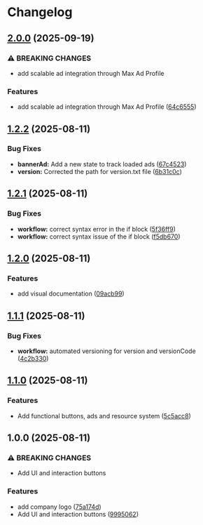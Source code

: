 # Changelog

## [2.0.0](https://github.com/alp-kurt/max-ad-implementation-unity/compare/v1.2.2...v2.0.0) (2025-09-19)


### ⚠ BREAKING CHANGES

* add scalable ad integration through Max Ad Profile

### Features

* add scalable ad integration through Max Ad Profile ([64c6555](https://github.com/alp-kurt/max-ad-implementation-unity/commit/64c655584b2f78db6ca3f7c303dce96b28ee0f24))

## [1.2.2](https://github.com/alp-kurt/max-ad-implementation-unity/compare/v1.2.1...v1.2.2) (2025-08-11)


### Bug Fixes

* **bannerAd:** Add a new state to track loaded ads ([67c4523](https://github.com/alp-kurt/max-ad-implementation-unity/commit/67c4523a310b2a370dd465d1d5273f5f67452004))
* **version:** Corrected the path for version.txt file ([6b31c0c](https://github.com/alp-kurt/max-ad-implementation-unity/commit/6b31c0c2a173a29641b7514aef2bd657ddd47884))

## [1.2.1](https://github.com/alp-kurt/max-ad-implementation-unity/compare/v1.2.0...v1.2.1) (2025-08-11)


### Bug Fixes

* **workflow:** correct syntax error in the if block ([5f36ff9](https://github.com/alp-kurt/max-ad-implementation-unity/commit/5f36ff92ab53501cad5917918a76ddeb23d56c59))
* **workflow:** correct syntax issue of the if block ([f5db670](https://github.com/alp-kurt/max-ad-implementation-unity/commit/f5db670f4af5927a4cd7316bb5e0d35957029ff5))

## [1.2.0](https://github.com/alp-kurt/max-ad-implementation-unity/compare/v1.1.1...v1.2.0) (2025-08-11)


### Features

* add visual documentation ([09acb99](https://github.com/alp-kurt/max-ad-implementation-unity/commit/09acb99756dbfc518bf148a135dd814357662055))

## [1.1.1](https://github.com/alp-kurt/max-ad-implementation-unity/compare/v1.1.0...v1.1.1) (2025-08-11)


### Bug Fixes

* **workflow:** automated versioning for version and versionCode ([4c2b330](https://github.com/alp-kurt/max-ad-implementation-unity/commit/4c2b3306f68a67d3182f3fabb245efd3af2dbac7))

## [1.1.0](https://github.com/alp-kurt/max-ad-implementation-unity/compare/v1.0.0...v1.1.0) (2025-08-11)


### Features

* Add functional buttons, ads and resource system ([5c5acc8](https://github.com/alp-kurt/max-ad-implementation-unity/commit/5c5acc84c6a4aa996742d307d0e661303773c433))

## 1.0.0 (2025-08-11)


### ⚠ BREAKING CHANGES

* Add UI and interaction buttons

### Features

* add company logo ([75a174d](https://github.com/alp-kurt/max-ad-implementation-unity/commit/75a174d0f603b1919891fbebc1d20fbf1e33ed19))
* Add UI and interaction buttons ([9995062](https://github.com/alp-kurt/max-ad-implementation-unity/commit/9995062f4e6453459d0e2566ccb0b518c1ccd1a7))
